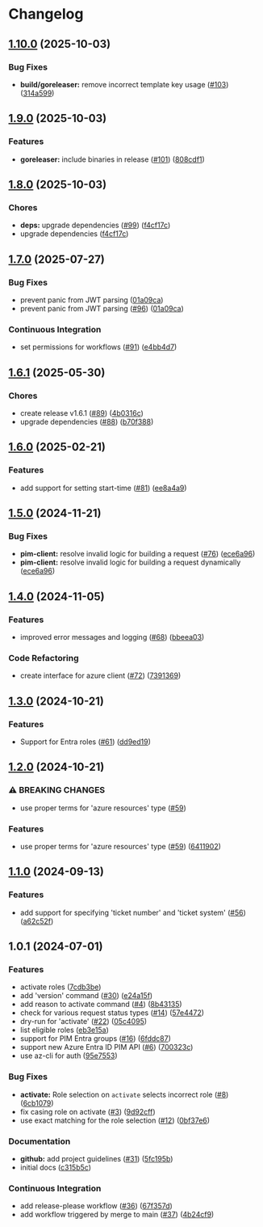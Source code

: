 # Changelog

## [1.10.0](https://github.com/netr0m/az-pim-cli/compare/v1.9.0...v1.10.0) (2025-10-03)


### Bug Fixes

* **build/goreleaser:** remove incorrect template key usage ([#103](https://github.com/netr0m/az-pim-cli/issues/103)) ([314a599](https://github.com/netr0m/az-pim-cli/commit/314a59903d6668715dd227a12f2fa5b9cd191afe))

## [1.9.0](https://github.com/netr0m/az-pim-cli/compare/v1.8.0...v1.9.0) (2025-10-03)


### Features

* **goreleaser:** include binaries in release ([#101](https://github.com/netr0m/az-pim-cli/issues/101)) ([808cdf1](https://github.com/netr0m/az-pim-cli/commit/808cdf12ddd1b95f2e96b83b325683190d05f68f))

## [1.8.0](https://github.com/netr0m/az-pim-cli/compare/v1.7.0...v1.8.0) (2025-10-03)


### Chores

* **deps:** upgrade dependencies ([#99](https://github.com/netr0m/az-pim-cli/issues/99)) ([f4cf17c](https://github.com/netr0m/az-pim-cli/commit/f4cf17c62213f3273b2c9760cec9cffcffb39a9a))
* upgrade dependencies ([f4cf17c](https://github.com/netr0m/az-pim-cli/commit/f4cf17c62213f3273b2c9760cec9cffcffb39a9a))

## [1.7.0](https://github.com/netr0m/az-pim-cli/compare/v1.6.1...v1.7.0) (2025-07-27)


### Bug Fixes

* prevent panic from JWT parsing ([01a09ca](https://github.com/netr0m/az-pim-cli/commit/01a09ca5aa46e437136f264f9bc412a6dc34a86b))
* prevent panic from JWT parsing ([#96](https://github.com/netr0m/az-pim-cli/issues/96)) ([01a09ca](https://github.com/netr0m/az-pim-cli/commit/01a09ca5aa46e437136f264f9bc412a6dc34a86b))


### Continuous Integration

* set permissions for workflows ([#91](https://github.com/netr0m/az-pim-cli/issues/91)) ([e4bb4d7](https://github.com/netr0m/az-pim-cli/commit/e4bb4d7617a0561ae2fad3fb00c1e12d1548d5fc))

## [1.6.1](https://github.com/netr0m/az-pim-cli/compare/v1.6.0...v1.6.1) (2025-05-30)


### Chores

* create release v1.6.1 ([#89](https://github.com/netr0m/az-pim-cli/issues/89)) ([4b0316c](https://github.com/netr0m/az-pim-cli/commit/4b0316cbbfb5091b9fb301bb901a39c1bfd58d91))
* upgrade dependencies ([#88](https://github.com/netr0m/az-pim-cli/issues/88)) ([b70f388](https://github.com/netr0m/az-pim-cli/commit/b70f38815df5cfaaa4093a3c35440131376b0ecf))

## [1.6.0](https://github.com/netr0m/az-pim-cli/compare/v1.5.0...v1.6.0) (2025-02-21)


### Features

* add support for setting start-time ([#81](https://github.com/netr0m/az-pim-cli/issues/81)) ([ee8a4a9](https://github.com/netr0m/az-pim-cli/commit/ee8a4a914be91c7ef3e7d84da3cdcd66b8e31fe9))

## [1.5.0](https://github.com/netr0m/az-pim-cli/compare/v1.4.0...v1.5.0) (2024-11-21)


### Bug Fixes

* **pim-client:** resolve invalid logic for building a request ([#76](https://github.com/netr0m/az-pim-cli/issues/76)) ([ece6a96](https://github.com/netr0m/az-pim-cli/commit/ece6a96be07f771ce9308f47750ff41c2c4676d8))
* **pim-client:** resolve invalid logic for building a request dynamically ([ece6a96](https://github.com/netr0m/az-pim-cli/commit/ece6a96be07f771ce9308f47750ff41c2c4676d8))

## [1.4.0](https://github.com/netr0m/az-pim-cli/compare/v1.3.0...v1.4.0) (2024-11-05)


### Features

* improved error messages and logging ([#68](https://github.com/netr0m/az-pim-cli/issues/68)) ([bbeea03](https://github.com/netr0m/az-pim-cli/commit/bbeea03b138d28653cc667954cd56cc25a9d9fa5))


### Code Refactoring

* create interface for azure client ([#72](https://github.com/netr0m/az-pim-cli/issues/72)) ([7391369](https://github.com/netr0m/az-pim-cli/commit/7391369453d3d24dd17e024e48100260d68da4da))

## [1.3.0](https://github.com/netr0m/az-pim-cli/compare/v1.2.0...v1.3.0) (2024-10-21)


### Features

* Support for Entra roles ([#61](https://github.com/netr0m/az-pim-cli/issues/61)) ([dd9ed19](https://github.com/netr0m/az-pim-cli/commit/dd9ed193c7bee3a85ad3cc62ada4bc2630378393))

## [1.2.0](https://github.com/netr0m/az-pim-cli/compare/v1.1.0...v1.2.0) (2024-10-21)


### ⚠ BREAKING CHANGES

* use proper terms for 'azure resources' type ([#59](https://github.com/netr0m/az-pim-cli/issues/59))

### Features

* use proper terms for 'azure resources' type ([#59](https://github.com/netr0m/az-pim-cli/issues/59)) ([6411902](https://github.com/netr0m/az-pim-cli/commit/641190289f99d2599d7dd789c5c3ea10845746ae))

## [1.1.0](https://github.com/netr0m/az-pim-cli/compare/v1.0.1...v1.1.0) (2024-09-13)


### Features

* add support for specifying 'ticket number' and 'ticket system' ([#56](https://github.com/netr0m/az-pim-cli/issues/56)) ([a62c52f](https://github.com/netr0m/az-pim-cli/commit/a62c52ff158a018d46598fa6c631ebc020c52d53))

## 1.0.1 (2024-07-01)


### Features

* activate roles ([7cdb3be](https://github.com/netr0m/az-pim-cli/commit/7cdb3be77fe393028096d066192a6c1631b3ac3d))
* add 'version' command ([#30](https://github.com/netr0m/az-pim-cli/issues/30)) ([e24a15f](https://github.com/netr0m/az-pim-cli/commit/e24a15f6fb1aa020e6e7191080c3b56363eac355))
* add reason to activate command ([#4](https://github.com/netr0m/az-pim-cli/issues/4)) ([8b43135](https://github.com/netr0m/az-pim-cli/commit/8b4313595e4b534c304619c973d42e2c8e8b1d35))
* check for various request status types ([#14](https://github.com/netr0m/az-pim-cli/issues/14)) ([57e4472](https://github.com/netr0m/az-pim-cli/commit/57e447247280dc092cc2b9ee817a53b599b47ae9))
* dry-run for 'activate' ([#22](https://github.com/netr0m/az-pim-cli/issues/22)) ([05c4095](https://github.com/netr0m/az-pim-cli/commit/05c40956017909a14f3015f2de10c4a5e43303e2))
* list eligible roles ([eb3e15a](https://github.com/netr0m/az-pim-cli/commit/eb3e15ae475d065613c1cb816dc6082e9d008c76))
* support for PIM Entra groups ([#16](https://github.com/netr0m/az-pim-cli/issues/16)) ([6fddc87](https://github.com/netr0m/az-pim-cli/commit/6fddc870a990bc6065b8dd053544fc141421428f))
* support new Azure Entra ID PIM API ([#6](https://github.com/netr0m/az-pim-cli/issues/6)) ([700323c](https://github.com/netr0m/az-pim-cli/commit/700323cc0c90674f8d1b8fd9db6db96933e15bbc))
* use az-cli for auth ([95e7553](https://github.com/netr0m/az-pim-cli/commit/95e7553cd7142b0ba35f7054f4762b23764804d3))


### Bug Fixes

* **activate:** Role selection on `activate` selects incorrect role ([#8](https://github.com/netr0m/az-pim-cli/issues/8)) ([6cb1079](https://github.com/netr0m/az-pim-cli/commit/6cb1079b62cabf219232c9e829198d70b4b122e8))
* fix casing role on activate ([#3](https://github.com/netr0m/az-pim-cli/issues/3)) ([9d92cff](https://github.com/netr0m/az-pim-cli/commit/9d92cff54a4515eb44e6226c623fe8f59cf9817c))
* use exact matching for the role selection ([#12](https://github.com/netr0m/az-pim-cli/issues/12)) ([0bf37e6](https://github.com/netr0m/az-pim-cli/commit/0bf37e6db2e648179442326c0b101328e4fd7e82))


### Documentation

* **github:** add project guidelines ([#31](https://github.com/netr0m/az-pim-cli/issues/31)) ([5fc195b](https://github.com/netr0m/az-pim-cli/commit/5fc195bda5e78fd66b0fc996b3259d380b40f102))
* initial docs ([c315b5c](https://github.com/netr0m/az-pim-cli/commit/c315b5c44dab5102e8a7678c09e3c81d35f87a09))


### Continuous Integration

* add release-please workflow ([#36](https://github.com/netr0m/az-pim-cli/issues/36)) ([67f357d](https://github.com/netr0m/az-pim-cli/commit/67f357d1dfb1a2bc981ad257085757e59d934b90))
* add workflow triggered by merge to main ([#37](https://github.com/netr0m/az-pim-cli/issues/37)) ([4b24cf9](https://github.com/netr0m/az-pim-cli/commit/4b24cf90b8a58a5a71c36347149418b233fa038b))
